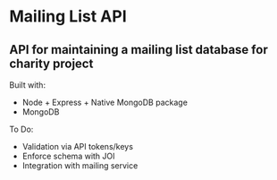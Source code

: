 # Mailing List API

## API for maintaining a mailing list database for charity project

Built with:

* Node + Express + Native MongoDB package
* MongoDB

To Do:

* Validation via API tokens/keys
* Enforce schema with JOI
* Integration with mailing service
